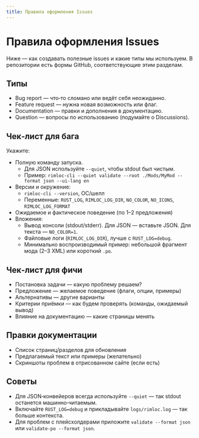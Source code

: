 ```yaml
---
title: Правила оформления Issues
---
```


# Правила оформления Issues

Ниже — как создавать полезные issues и какие типы мы используем. В репозитории есть формы GitHub, соответствующие этим разделам.

## Типы

- Bug report — что‑то сломано или ведёт себя неожиданно.
- Feature request — нужна новая возможность или флаг.
- Documentation — правки и дополнения в документацию.
- Question — вопросы по использованию (подумайте о Discussions).

## Чек‑лист для бага

Укажите:

- Полную команду запуска.
  - Для JSON используйте `--quiet`, чтобы stdout был чистым.
  - Пример: `rimloc-cli --quiet validate --root ./Mods/MyMod --format json --ui-lang en`
- Версии и окружение:
  - `rimloc-cli --version`, ОС/шелл
  - Переменные: `RUST_LOG`, `RIMLOC_LOG_DIR`, `NO_COLOR`, `NO_ICONS`, `RIMLOC_LOG_FORMAT`
- Ожидаемое и фактическое поведение (по 1–2 предложения)
- Вложения:
  - Вывод консоли (stdout/stderr). Для JSON — вставьте JSON. Для текста — `NO_COLOR=1`.
  - Файловые логи (`RIMLOC_LOG_DIR`), лучше с `RUST_LOG=debug`.
  - Минимально воспроизводимый пример: небольшой фрагмент мода (2–3 XML) или короткий `.po`.

## Чек‑лист для фичи

- Постановка задачи — какую проблему решаем?
- Предложение — желаемое поведение (флаги, опции, примеры)
- Альтернативы — другие варианты
- Критерии приёмки — как будем проверять (команды, ожидаемый вывод)
- Влияние на документацию — какие страницы менять

## Правки документации

- Список страниц/разделов для обновления
- Предлагаемый текст или примеры (желательно)
- Скриншоты проблем в отрисованном сайте (если есть)

## Советы

- Для JSON‑конвейеров всегда используйте `--quiet` — так stdout останется машинно‑читаемым.
- Включайте `RUST_LOG=debug` и прикладывайте `logs/rimloc.log` — так больше контекста.
- Для проблем с плейсхолдерами приложите `validate --format json` или `validate-po --format json`.

